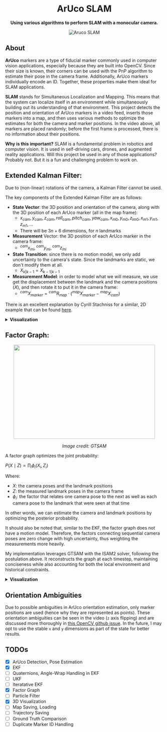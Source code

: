 <h1 align="center">ArUco SLAM</h1>

<div align=center>

  **Using various algorithms to perform SLAM with a monocular camera.** 

![Aruco SLAM](outputs/factorgraph.gif)
</div>

## About

**ArUco** markers are a type of fiducial marker commonly used in computer vision applications, especially because they are built into OpenCV. Since their size is known, their corners can be used with the PnP algorithm to estimate their pose in the camera frame. Additionally, ArUco markers individually encode an ID. Together, these properties make them ideal for SLAM applications.

**SLAM** stands for Simultaneous Localization and Mapping. This means that the system can localize itself in an environment while simultaneously building out its understanding of that environment. This project detects the position and orientation of ArUco markers in a video feed, inserts those markers into a map, and then uses various methods to optimize the estimates for both the camera and marker positions. In the video above, all markers are placed randomly; before the first frame is processed, there is no information about their positions.

**Why is this important?** SLAM is a fundamental problem in robotics and computer vision. It is used in self-driving cars, drones, and augmented reality applications. Will this project be used in any of those applications? Probably not. But it is a fun and challenging problem to work on.

## Extended Kalman Filter:

Due to (non-linear) rotations of the camera, a Kalman Filter cannot be used. 

The key components of the Extended Kalman Filter are as follows:
- **State Vector**: the 3D position and orientation of the camera, along with the 3D position of each ArUco marker (all in the map frame):
  - $x_{cam}, y_{cam}, z_{cam}, roll_{cam}, pitch_{cam}, yaw_{cam}, x_{m0}, y_{m0}, z_{lm0}, x_{m1}, y_{m1}, z_{m1}, ...$
  - There will be $3n + 6$ dimensions, for $n$ landmarks
- **Measurement** Vector: the 3D position of each ArUco marker in the camera frame:
  - ${}^{cam}x_{mi},{}^{cam}y_{mi},{}^{cam}z_{mi}$    
- **State Transition**: since there is no motion model, we only add uncertainty to the camera's state. Since the landmarks are static, we don't modify them at all.
  - $X_{k|k-1} = X_{k-1|k-1}$
- **Measurement Model**: in order to model what we will measure, we use get the displacement between the landmark and the camera positions ($X$), and then rotate it to put it in the camera frame:
  - ${}^{cam}X_{marker} = {}^{cam}R_{map} \cdot ({}^{map}X_{marker} - {}^{map}X_{cam})$
 
There is an excellent explanation by Cyrill Stachniss for a similar, 2D example that can be found [here](https://www.youtube.com/watch?v=X30sEgIws0g).
  

<details>
  <summary><strong>Visualization</strong></summary>
  
![Aruco SLAM](outputs/ekf.gif)
</details>


## Factor Graph:
<div align="center">
  <img src="https://gtsam.org/assets/fg-images/image1.png" width="450" height="300"/>
  <p><em>Image credit: GTSAM</em></p>
</div>

A factor graph optimizes the joint probability:

$P(X \mid Z) \propto \prod_{i} \phi_i(X_i, Z_i)$

Where:
- $X$: the camera poses and the landmark positions
- $Z$: the measured landmark poses in the camera frame
- $\phi_i$: the factor that relates one camera pose to the next as well as each camera pose to the landmark that were seen at that time

In other words, we can estimate the camera and landmark positions by optimizing the posterior probability.

It should also be noted that, similar to the EKF, the factor graph does not have a motion model. Therefore, the factors connecting sequential camera poses are zero change with high uncertainty, thus weighting the measurements more heavily.

My implementation leverages GTSAM with the ISAM2 solver, following the postulation above. It reconstructs the graph at each timestep, maintaining conciseness while also accounting for both the local environment and historical constraints.

<details>
  <summary><strong>Visualization</strong></summary>

This is the same as the gif shown at the top of the README.
  
![GTSAM Factor Graph](outputs/factorgraph.gif)
</details>


## Orientation Ambiguities

Due to possible ambiguities in ArUco orientation estimation, only marker positions are used (hence why they are represented as points). These orientation ambiguities can be seen in the video (`z` axis flipping) and are discussed more thoroughly in [this OpenCV github issue](https://github.com/opencv/opencv/issues/8813). In the future, I may opt to use the stable `x` and `y` dimensions as part of the state for better results.

## TODOs

- [x] ArUco Detection, Pose Estimation 
- [x] EKF
- [ ] Quaternions, Angle-Wrap Handling in EKF
- [ ] UKF
- [ ] Iteratative EKF
- [x] Factor Graph
- [ ] Particle Filter
- [x] 3D Visualization
- [ ] Map Saving, Loading
- [ ] Trajectory Saving
- [ ] Ground Truth Comparison
- [ ] Duplicate Marker ID Handling